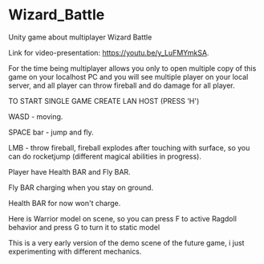 # Wizard_Battle
Unity game about multiplayer Wizard Battle

Link for video-presentation: https://youtu.be/y_LuFMYmkSA.

For the time being multiplayer allows you only to open multiple copy of this game on your localhost PC and you will see multiple player on your local server, and all player can throw fireball and do damage for all player.

TO START SINGLE GAME CREATE LAN HOST (PRESS 'H')

WASD - moving.

SPACE bar - jump and fly.

LMB - throw fireball, fireball explodes after touching with surface, so you can do rocketjump (different magical abilities in progress).

Player have Health BAR and Fly BAR.

Fly BAR charging when you stay on ground.

Health BAR for now won't charge.

Here is Warrior model on scene, so you can press F to active Ragdoll behavior and press G to turn it to static model

This is a very early version of the demo scene of the future game, i just experimenting with different mechanics.
